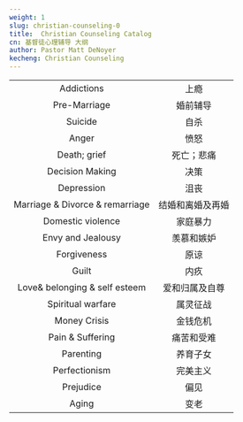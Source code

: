 ```yaml
---
weight: 1
slug: christian-counseling-0
title:  Christian Counseling Catalog
cn: 基督徒心理辅导 大纲 
author: Pastor Matt DeNoyer
kecheng: Christian Counseling
---
```


|  |  |
|:-------------------------------:|:----------------:|
| Addictions | 上瘾 |
| Pre-Marriage | 婚前辅导 |
| Suicide | 自杀 |
| Anger | 愤怒 |
| Death; grief | 死亡；悲痛 |
| Decision Making | 决策 |
| Depression | 沮丧 |
| Marriage & Divorce & remarriage | 结婚和离婚及再婚 |
| Domestic violence | 家庭暴力 |
| Envy and Jealousy | 羡慕和嫉妒 |
| Forgiveness | 原谅 |
| Guilt | 内疚 |
| Love& belonging & self esteem | 爱和归属及自尊 |
| Spiritual warfare | 属灵征战 |
| Money Crisis | 金钱危机 |
| Pain & Suffering | 痛苦和受难 |
| Parenting | 养育子女 |
| Perfectionism | 完美主义 |
| Prejudice | 偏见 |
| Aging | 变老 |
